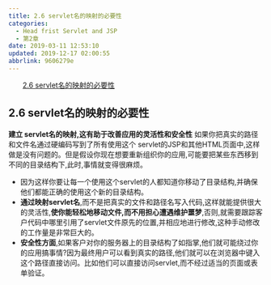 ```yaml
---
title: 2.6 servlet名的映射的必要性
categories: 
  - Head frist Servlet and JSP
  - 第2章
date: 2019-03-11 12:53:10
updated: 2019-12-17 02:00:55
abbrlink: 9606279e
---
```

<div id='my_toc'><a href="/ReadingNotes/9606279e/#2-6-servlet名的映射的必要性" class="header_2">2.6 servlet名的映射的必要性</a>&nbsp;<br></div>
<style>.header_1{margin-left: 1em;}.header_2{margin-left: 2em;}.header_3{margin-left: 3em;}.header_4{margin-left: 4em;}.header_5{margin-left: 5em;}.header_6{margin-left: 6em;}</style>
<!--more-->
<script>if (navigator.platform.search('arm')==-1){document.getElementById('my_toc').style.display = 'none';}var e,p = document.getElementsByTagName('p');while (p.length>0) {e = p[0];e.parentElement.removeChild(e);}</script>

<!--end-->
## 2.6 servlet名的映射的必要性  ##
**建立 servlet名的映射,这有助于改善应用的灵活性和安全性**
如果你把真实的路径和文件名通过硬编码写到了所有使用这个 servlet的JSP和其他HTML页面中,这样做是没有问题的。但是假设你现在想要重新组织你的应用,可能要把某些东西移到不同的目录结构下,此时,事情就变得很麻烦。
- 因为这样你要让每一个使用这个servlet的人都知道你移动了目录结构,并确保他们都能正确的使用这个新的目录结构。
- **通过映射servlet名**,而不是把真实的文件和路径名写入代码,这样就能提供很大的灵活性,**使你能轻松地移动文件,而不用担心遭遇维护噩梦**,否则,就需要跟踪客户代码中哪里引用了servlet文件原先的位置,并相应地进行修改,这种手动修改的工作量是非常巨大的。
- **安全性方面**,如果客户对你的服务器上的目录结构了如指掌,他们就可能绕过你的应用搞事情?因为最终用户可以看到真实的路径,他们就可以在浏览器中键入这个路径直接访问。比如他们可以直接访问servlet,而不经过适当的页面或表单验证。

